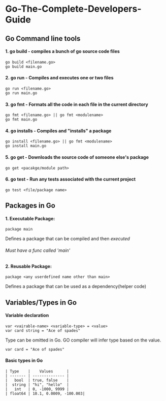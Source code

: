 # Go-The-Complete-Developers-Guide

## Go Command line tools
#### 1. go build - compiles a bunch of go source code files
```
go build <filename.go>
go build main.go
``` 
#### 2. go run - Compiles and executes one or two files
```
go run <filename.go>
go run main.go
```
#### 3. go fmt - Formats all the code in each file in the current directory
```
go fmt <filename.go> || go fmt <modulename>
go fmt main.go
```
#### 4. go installs - Compiles and "installs" a package
```
go install <filename.go> || go fmt <modulename>
go install main.go
```

#### 5. go get - Downloads the source code of someone else's package
```
go get <pacakge/module path>
```
#### 6. go test - Run any tests associated with the current project
```
go test <file/package name>
```


## Packages in Go
#### 1. Executable Package:
```
package main
```
Defines a package that can be compiled and then *executed*
###### Must have a func called *'main'*

#### 2. Reusable Package:

```
package <any userdefined name other than main> 
```
Defines a package that can be used as a dependency(helper code)

## Variables/Types in Go
#### Variable declaration
```
var <vairable-name> <variable-type> = <value>
var card string = "Ace of spades"
```
Type can be omitted in Go. GO compiler will infer type based on the value.
```
var card = "Ace of spades"
```

#### Basic types in Go

```
| Type    |    Values      |
| ------- | -------------- |
|   bool  | true, false    |
|  string | "hi", "hello"  |
|   int   | 0, -1000, 9999 |
| float64 | 10.1, 0.0009, -100.003|
```
